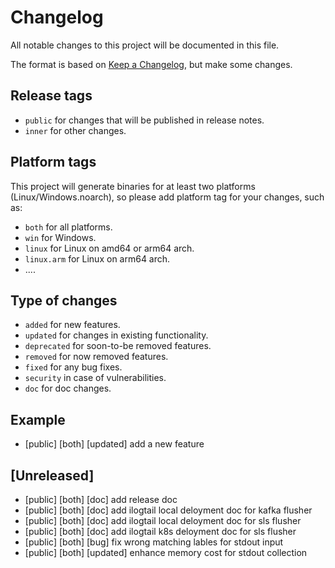 # Changelog

All notable changes to this project will be documented in this file.

The format is based on [Keep a Changelog](https://keepachangelog.com/en/1.0.0/), but make some changes.

## Release tags

- `public` for changes that will be published in release notes.
- `inner` for other changes.

## Platform tags

This project will generate binaries for at least two platforms (Linux/Windows.noarch), so please add platform tag for
your changes, such as:

- `both` for all platforms.
- `win` for Windows.
- `linux` for Linux on amd64 or arm64 arch.
- `linux.arm` for Linux on arm64 arch.
- ....

## Type of changes

- `added` for new features.
- `updated` for changes in existing functionality.
- `deprecated` for soon-to-be removed features.
- `removed` for now removed features.
- `fixed` for any bug fixes.
- `security` in case of vulnerabilities.
- `doc` for doc changes.

## Example 

- [public] [both] [updated] add a new feature
## [Unreleased]
- [public] [both] [doc] add release doc
- [public] [both] [doc] add ilogtail local deloyment doc for kafka flusher
- [public] [both] [doc] add ilogtail local deloyment doc for sls flusher
- [public] [both] [doc] add ilogtail k8s deloyment doc for sls flusher 
- [public] [both] [bug] fix wrong matching lables for stdout input
- [public] [both] [updated] enhance memory cost for stdout collection
